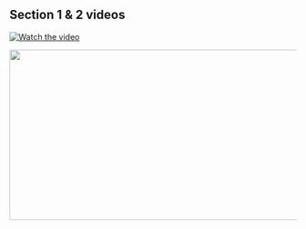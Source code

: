 ## Section 1 & 2 videos

[![Watch the video](https://img.youtube.com/vi/<d0bJjLrr0lw?si=K8XLJ3Ax1WUYarf->/hqdefault.jpg)](https://www.youtube.com/embed/<d0bJjLrr0lw?si=K8XLJ3Ax1WUYarf->)

[<img src="https://img.youtube.com/vi/<d0bJjLrr0lw?si=K8XLJ3Ax1WUYarf->/hqdefault.jpg" width="600" height="300"
/>](https://www.youtube.com/embed/<d0bJjLrr0lw?si=K8XLJ3Ax1WUYarf->)

